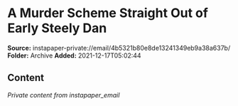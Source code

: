 # A Murder Scheme Straight Out of Early Steely Dan

**Source:** instapaper-private://email/4b5321b80e8de13241349eb9a38a637b/
**Folder:** Archive
**Added:** 2021-12-17T05:02:44




## Content
*Private content from instapaper_email*
